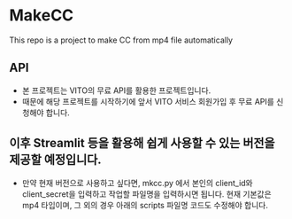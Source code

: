 # MakeCC
This repo is a project to make CC from mp4 file automatically

## API
- 본 프로젝트는 VITO의 무료 API를 활용한 프로젝트입니다.
- 때문에 해당 프로젝트를 시작하기에 앞서 VITO 서비스 회원가입 후 무료 API를 신청해야 합니다.

## 이후 Streamlit 등을 활용해 쉽게 사용할 수 있는 버전을 제공할 예정입니다.
- 만약 현재 버전으로 사용하고 싶다면, mkcc.py 에서 본인의 client_id와 client_secret을 입력하고
  작업할 파일명을 입력하시면 됩니다. 현재 기본값은 mp4 타입이며, 그 외의 경우 아래의 scripts 파일명 코드도 수정해야 합니다.
